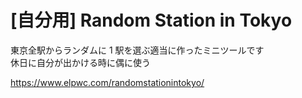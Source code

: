# [自分用] Random Station in Tokyo

東京全駅からランダムに 1 駅を選ぶ適当に作ったミニツールです  
休日に自分が出かける時に偶に使う

https://www.elpwc.com/randomstationintokyo/
